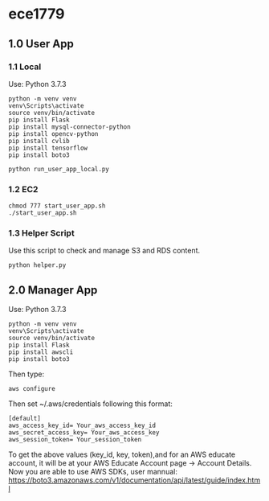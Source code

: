 # ece1779


## 1.0 User App


### 1.1 Local
Use: Python 3.7.3
```
python -m venv venv
venv\Scripts\activate
source venv/bin/activate
pip install Flask
pip install mysql-connector-python
pip install opencv-python
pip install cvlib
pip install tensorflow
pip install boto3

python run_user_app_local.py
```


### 1.2 EC2
```
chmod 777 start_user_app.sh
./start_user_app.sh
```


### 1.3 Helper Script
Use this script to check and manage S3 and RDS content.
```
python helper.py
```


## 2.0 Manager App
Use: Python 3.7.3
```
python -m venv venv
venv\Scripts\activate
source venv/bin/activate
pip install Flask
pip install awscli
pip install boto3

```
Then type:

```
aws configure
```

Then set ~/.aws/credentials following this format:

```
[default]
aws_access_key_id= Your_aws_access_key_id
aws_secret_access_key= Your_aws_access_key
aws_session_token= Your_session_token
```

To get the above values (key_id, key, token),and for an AWS educate account, it will be at your  AWS Educate Account page -> Account Details.
Now you are able to use AWS SDKs, user mannual: https://boto3.amazonaws.com/v1/documentation/api/latest/guide/index.html
